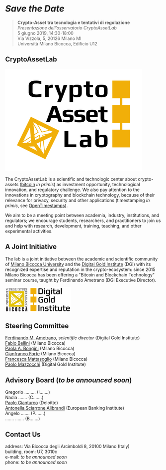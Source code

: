 # _Save the Date_

> **Crypto-Asset tra tecnologia e tentativi di regolazione**  
> _Presentazione dell’osservatorio CryptoAssetLab_  
> 5 giugno 2019, 14:30-18:00  
> Via Vizzola, 5, 20126 Milano MI  
> Università Milano Bicocca, Edificio U12

## CryptoAssetLab

![CryptoAssetLab logo](img/cal6.svg)

The CryptoAssetLab is
a scientific and technologic center about crypto-assets
([bitcoin](https://bitcoincore.org/) _in primis_)
as investment opportunity, technological innovation,
and regulatory challenge.
We also pay attention to the innovations in cryptography and
blockchain technology, because of their relevance for privacy,
security and other applications
(timestamping _in primis_, see
[OpenTimestamps](https://opentimestamps.org/)).

We aim to be a meeting point between academia, industry,
institutions, and regulators; we encourage students, researchers,
and practitioners to join us and help with
research, development, training, teaching, and
other experimental activities.

## A Joint Initiative

The lab is a joint initiative between the
academic and scientific community of
[Milano Bicocca University](http://www.unimib.it) and the
[Digital Gold Institute](http://www.dgi.io) (DGI) with its recognized
expertise and reputation in the crypto-ecosystem:
since 2015 Milano Bicocca has been offering a
"Bitcoin and Blockchain Technology"
seminar course, taught by Ferdinando Ametrano (DGI Executive Director).

[<img src="img/bicocca-logo.png" height="80">](https://www.diseade.unimib.it/it) [<img src="img/dgi-logo.png" height="80">](http://www.dgi.io)

## Steering Committee

[Ferdinando M. Ametrano](http://ametrano.net/about), _scientific director_ (Digital Gold Institute)  
[Fabio Bellini](http://www.unimib.it/fabio-bellini) (Milano Bicocca)  
[Paola A. Bongini](http://www.unimib.it/paola-agnese-bongini) (Milano Bicocca)  
[Gianfranco Forte](http://www.unimib.it/gianfranco-forte) (Milano Bicocca)  
[Francesca Mattasoglio](http://www.unimib.it/francesca-mattassoglio) (Milano Bicocca)  
[Paolo Mazzocchi](http://dgi.io/#team) (Digital Gold Institute)

## Advisory Board (_to be announced soon_)

Gregorio ......... (I.......)  
Nadia ....... (C.......)  
[Paolo Gianturco](https://www2.deloitte.com/it/it/profiles/gx-paolo-gianturco.html) (Deloitte)  
[Antonella Sciarrone Alibrandi](https://ebi-europa.eu/wp-content/uploads/2016/12/SCIARRONE-CURRICULUM-VITAE-EN-2016-2.pdf) (European Banking Institute)  
Angelo ....... (P.......)  
....... ....... (B.......)

## Contact Us

address: Via Bicocca degli Arcimboldi 8, 20100 Milano (Italy)  
building, room: U7, 3010c  
e-mail: _to be announced soon_  
phone: _to be announced soon_
